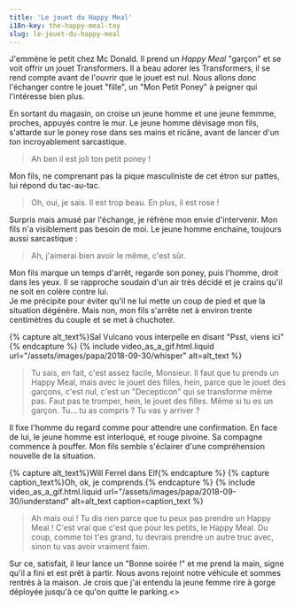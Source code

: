 ```yaml
---
title: 'Le jouet du Happy Meal'
i18n-key: the-happy-meal-toy
slug: le-jouet-du-happy-meal
---
```


J'emmène le petit chez Mc Donald. Il prend un _Happy Meal_ "garçon" et se voit
offrir un jouet Transformers. Il a beau adorer les Transformers, il se rend
compte avant de l'ouvrir que le jouet est nul. Nous allons donc l'échanger
contre le jouet "fille", un "Mon Petit Poney" à peigner qui l'intéresse bien
plus.

En sortant du magasin, on croise un jeune homme et une jeune femmme, proches,
appuyés contre le mur. Le jeune homme dévisage mon fils, s'attarde sur le poney
rose dans ses mains et ricâne, avant de lancer d'un ton incroyablement
sarcastique.

> Ah ben il est joli ton petit poney !

Mon fils, ne comprenant pas la pique masculiniste de cet étron sur pattes, lui
répond du tac-au-tac.

> Oh, oui, je sais. Il est trop beau. En plus, il est rose !

Surpris mais amusé par l'échange, je réfrène mon envie d'intervenir. Mon fils
n'a visiblement pas besoin de moi. Le jeune homme enchaine, toujours aussi
sarcastique :

> Ah, j'aimerai bien avoir le même, c'est sûr.

Mon fils marque un temps d'arrêt, regarde son poney, puis l'homme, droit dans
les yeux. Il se rapproche soudain d'un air très décidé et je crains qu'il ne
soit en colère contre lui.  
Je me précipite pour éviter qu'il ne lui mette un coup de pied et que la
situation dégénère. Mais non, mon fils s'arrête net à environ trente centimètres
du couple et se met à chuchoter.

{% capture alt_text%}Sal Vulcano vous interpelle en disant "Psst, viens
ici"{% endcapture %} {% include video_as_a_gif.html.liquid
url="/assets/images/papa/2018-09-30/whisper"
alt=alt_text
%}

> Tu sais, en fait, c'est assez facile, Monsieur. Il faut que tu prends un Happy
> Meal, mais avec le jouet des filles, hein, parce que le jouet des garçons,
> c'est nul, c'est un "Decepticon" qui se transforme même pas. Faut pas te
> tromper, hein, le jouet des filles. Même si tu es un garçon. Tu… tu as compris
> ? Tu vas y arriver ?

Il fixe l'homme du regard comme pour attendre une confirmation. En face de lui,
le jeune homme est interloqué, et rouge pivoine. Sa compagne commence à pouffer.
Mon fils semble s'éclairer d'une compréhension nouvelle de la situation.

{% capture alt_text%}Will Ferrel dans Elf{% endcapture %}
{% capture caption_text%}Oh, ok, je comprends.{% endcapture %}
{% include video_as_a_gif.html.liquid
url="/assets/images/papa/2018-09-30/iunderstand"
alt=alt_text
caption=caption_text
%}

> Ah mais oui ! Tu dis rien parce que tu peux pas prendre un Happy Meal ! C'est
> vrai que c'est que pour les petits, le Happy Meal. Du coup, comme toi t'es
> grand, tu devrais prendre un autre truc avec, sinon tu vas avoir vraiment
> faim.

Sur ce, satisfait, il leur lance un "Bonne soirée !" et me prend la main, signe
qu'il a fini et est prêt à partir. Nous avons rejoint notre véhicule et sommes
rentrés à la maison. Je crois que j'ai entendu la jeune femme rire à gorge
déployée jusqu'à ce qu'on quitte le parking.<>
